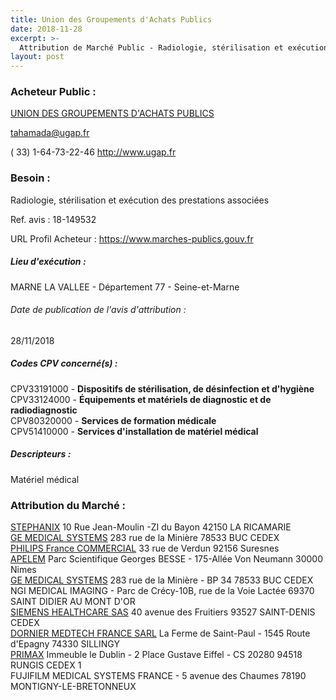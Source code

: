 ```yaml
---
title: Union des Groupements d'Achats Publics
date: 2018-11-28
excerpt: >-
  Attribution de Marché Public - Radiologie, stérilisation et exécution des prestations associées
layout: post
---
```


### Acheteur Public : 
<a href="/acheteur-140/siren-776056467"> UNION DES GROUPEMENTS D'ACHATS PUBLICS</a><br/>



tahamada@ugap.fr

( 33) 1-64-73-22-46
http://www.ugap.fr
### Besoin :

Radiologie, stérilisation et exécution des prestations associées

Ref. avis : 18-149532

URL Profil Acheteur : https://www.marches-publics.gouv.fr

##### Lieu d'exécution :

MARNE LA VALLEE - Département 77 - Seine-et-Marne

###### Date de publication de l'avis d'attribution : 
28/11/2018

##### Codes CPV concerné(s) :
CPV33191000 - **Dispositifs de stérilisation, de désinfection et d'hygiène** <br/>
CPV33124000 - **Équipements et matériels de diagnostic et de radiodiagnostic** <br/>
CPV80320000 - **Services de formation médicale** <br/>
CPV51410000 - **Services d'installation de matériel médical** <br/>

##### Descripteurs :
Matériel médical <br/>

### Attribution du Marché :
<a href="/entreprise-548/siren-332390566"> STEPHANIX</a>    10 Rue Jean-Moulin -ZI du Bayon 42150 LA RICAMARIE <br/>
<a href="/entreprise-545/siren-315013359"> GE MEDICAL SYSTEMS</a>    283 rue de la Minière 78533 BUC CEDEX <br/>
<a href="/entreprise-578/siren-811847243"> PHILIPS France COMMERCIAL</a>    33 rue de Verdun 92156 Suresnes <br/>
<a href="/entreprise-546/siren-319996146"> APELEM</a>    Parc Scientifique Georges BESSE - 175-Allée Von Neumann 30000 Nimes <br/>
<a href="/entreprise-545/siren-315013359"> GE MEDICAL SYSTEMS</a>    283 rue de la Minière - BP 34 78533 BUC CEDEX <br/>
NGI MEDICAL IMAGING - Parc de Crécy-10B, rue de la Voie Lactée 69370 SAINT DIDIER AU MONT D'OR <br/>
<a href="/entreprise-578/siren-810794800"> SIEMENS HEALTHCARE SAS</a>    40 avenue des Fruitiers 93527 SAINT-DENIS CEDEX <br/>
<a href="/entreprise-558/siren-418329579"> DORNIER MEDTECH FRANCE SARL</a>    La Ferme de Saint-Paul - 1545 Route d'Epagny 74330 SILLINGY <br/>
<a href="/entreprise-559/siren-429079379"> PRIMAX</a>    Immeuble le Dublin - 2 Place Gustave Eiffel - CS 20280 94518 RUNGIS CEDEX 1 <br/>
FUJIFILM MEDICAL SYSTEMS FRANCE - 5 avenue des Chaumes 78190 MONTIGNY-LE-BRETONNEUX <br/>
